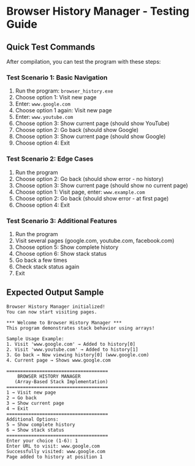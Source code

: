 # Browser History Manager - Testing Guide

## Quick Test Commands

After compilation, you can test the program with these steps:

### Test Scenario 1: Basic Navigation
1. Run the program: `browser_history.exe`
2. Choose option 1: Visit new page
3. Enter: `www.google.com`
4. Choose option 1 again: Visit new page
5. Enter: `www.youtube.com`
6. Choose option 3: Show current page (should show YouTube)
7. Choose option 2: Go back (should show Google)
8. Choose option 3: Show current page (should show Google)
9. Choose option 4: Exit

### Test Scenario 2: Edge Cases
1. Run the program
2. Choose option 2: Go back (should show error - no history)
3. Choose option 3: Show current page (should show no current page)
4. Choose option 1: Visit page, enter: `www.example.com`
5. Choose option 2: Go back (should show error - at first page)
6. Choose option 4: Exit

### Test Scenario 3: Additional Features
1. Run the program
2. Visit several pages (google.com, youtube.com, facebook.com)
3. Choose option 5: Show complete history
4. Choose option 6: Show stack status
5. Go back a few times
6. Check stack status again
7. Exit

## Expected Output Sample

```
Browser History Manager initialized!
You can now start visiting pages.

*** Welcome to Browser History Manager ***
This program demonstrates stack behavior using arrays!

Sample Usage Example:
1. Visit 'www.google.com' → Added to history[0]
2. Visit 'www.youtube.com' → Added to history[1]
3. Go back → Now viewing history[0] (www.google.com)
4. Current page → Shows www.google.com

=====================================
    BROWSER HISTORY MANAGER
   (Array-Based Stack Implementation)
=====================================
1 → Visit new page
2 → Go back
3 → Show current page
4 → Exit
=====================================
Additional Options:
5 → Show complete history
6 → Show stack status
=====================================
Enter your choice (1-6): 1
Enter URL to visit: www.google.com
Successfully visited: www.google.com
Page added to history at position 1
```